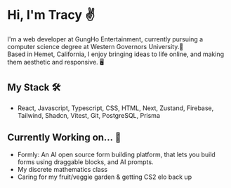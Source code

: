 # Hi, I'm Tracy ✌️

I'm a web developer at GungHo Entertainment, currently pursuing a computer science degree at Western Governors University.🦉 <br/>
Based in Hemet, California, I enjoy bringing ideas to life online, and making them aesthetic and responsive. 🖥️

## My Stack 🛠️
- React, Javascript, Typescript, CSS, HTML, Next, Zustand, Firebase, Tailwind, Shadcn, Vitest, Git, PostgreSQL, Prisma

## Currently Working on... 🚧
- Formly: An AI open source form building platform, that lets you build forms using draggable blocks, and AI prompts. 
- My discrete mathematics class
- Caring for my fruit/veggie garden & getting CS2 elo back up
